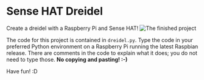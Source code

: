 # Sense HAT Dreidel
Create a dreidel with a Raspberry Pi and Sense HAT!
![The finished project](dreidel.jpg)

The code for this project is contained in ```dreidel.py```. Type the code in your preferred Python environment on a Raspberry Pi running the latest Raspbian release. There are comments in the code to explain what it does; you do not need to type those. **No copying and pasting! :-)** 

Have fun! :D
